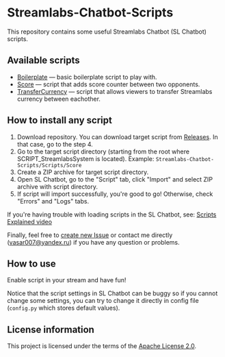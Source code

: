 # Streamlabs-Chatbot-Scripts

This repository contains some useful Streamlabs Chatbot (SL Chatbot) scripts.

## Available scripts

- [Boilerplate](Scripts/Boilerplate) — basic boilerplate script to play with.
- [Score](Scripts/Score) — script that adds score counter between two opponents.
- [TransferCurrency](Scripts/TransferCurrency) — script that allows viewers to transfer Streamlabs currency between eachother.

## How to install any script

1. Download repository. You can download target script from [Releases](Releases). In that case, go to the step 4.
2. Go to the target script directory (starting from the root where SCRIPT_StreamlabsSystem is located).
   Example: `Streamlabs-Chatbot-Scripts/Scripts/Score`
3. Create a ZIP archive for target script directory.
4. Open SL Chatbot, go to the "Script" tab, click "Import" and select ZIP archive with script directory.
5. If script will import successfully, you're good to go!
   Otherwise, check "Errors" and "Logs" tabs.

If you're having trouble with loading scripts in the SL Chatbot, see: [Scripts Explained video](youtube.com/watch?v=l3FBpY-0880)

Finally, feel free to [create new Issue](https://github.com/Vasar007/Streamlabs-Chatbot-Scripts/issues/new) or contact me directly (vasar007@yandex.ru) if you have any question or problems.

## How to use

Enable script in your stream and have fun!

Notice that the script settings in SL Chatbot can be buggy so if you cannot change some settings, you can try to change it directly in config file (`config.py` which stores default values).

## License information

This project is licensed under the terms of the [Apache License 2.0](LICENSE).
